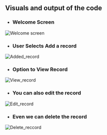 ## Visuals and output of the code

* ### Welcome Screen

![Welcome screen](https://user-images.githubusercontent.com/98808752/154532215-82ab1e34-8667-4b84-81d1-e203efc68cc6.jpg)

* ### User Selects Add a record

![Added_record](https://user-images.githubusercontent.com/98808752/154531752-96a3d08c-8c56-4188-8dea-fcb74298ee7a.jpg)

* ### Option to View Record

![View_record](https://user-images.githubusercontent.com/98808752/154531764-4c3c89fa-f961-489d-8bdc-b0f6843d4719.jpg)

* ### You can also edit the record

![Edit_record](https://user-images.githubusercontent.com/98808752/154531770-2ee4a3c4-8f45-4405-90eb-c3544d4dc5e6.jpg)

* ### Even we can delete the record

![Delete_reccord](https://user-images.githubusercontent.com/98808752/154531775-42061001-d3fe-4d28-86f2-1ab44f391b33.jpg)


